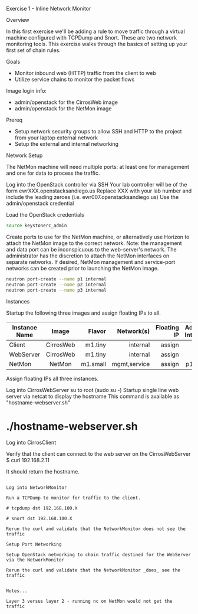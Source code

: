 
Exercise 1 - Inline Network Monitor

Overview

In this first exercise we'll be adding a rule to move traffic through a virtual machine configured with TCPDump and Snort. These are two network monitoring tools. This exercise walks through the basics of setting up your first set of chain rules.

Goals

  * Monitor inbound web (HTTP) traffic from the client to web
  * Utilize service chains to monitor the packet flows

Image login info:

  * admin/openstack for the CirrosWeb image
  * admin/openstack for the NetMon image

Prereq
  * Setup network security groups to allow SSH and HTTP to the project from your laptop external network
  * Setup the external and internal networking

Network Setup

The NetMon machine will need multiple ports: at least one for management and one for data to process the traffic.

Log into the OpenStack controller via SSH
Your lab controller will be of the form ewrXXX.openstacksandiego.us
Replace XXX with your lab number and include the leading zeroes (i.e. ewr007.openstacksandiego.us)
Use the admin/openstack credential

Load the OpenStack credentials
```bash
source keystonerc_admin
```

Create ports to use for the NetMon machine, or alternatively use Horizon to attach the NetMon image to the correct network.
Note: the management and data port can be inconspicuous to the web-server's network. The administrator has the discretion to attach the NetMon interfaces on separate networks. If desired, NetMon management and service-port networks can be created prior to launching the NetMon image.

```bash
neutron port-create --name p1 internal
neutron port-create --name p2 internal
neutron port-create --name p3 internal
```




Instances

Startup the following three images and assign floating IPs to all.

| Instance Name | Image         | Flavor  | Network(s)      | Floating IP |Additional Interfaces|
| ------------- |:-------------:| -------:|----------------:|------------:|--------------------:|
| Client        | CirrosWeb     | m1.tiny | internal        |  assign     | none                |
| WebServer     | CirrosWeb     | m1.tiny | internal        |  assign     | none                |
| NetMon        | NetMon        | m1.small| mgmt,service    |  assign     | p1, p2, p3          |


Assign floating IPs all three instances.

Log into CirrosWebServer
su to root (sudo su -)
Startup single line web server via netcat to display the hostname
This command is available as "hostname-webserver.sh"

# ./hostname-webserver.sh

Log into CirrosClient

Verify that the client can connect to the web server on the CirrosWebServer
$ curl 192.168.2.11

It should return the hostname.


```

Log into NetworkMonitor 

Run a TCPDump to monitor for traffic to the client.

# tcpdump dst 192.168.100.X

# snort dst 192.168.100.X

Rerun the curl and validate that the NetworkMonitor does not see the traffic

Setup Port Networking

Setup OpenStack networking to chain traffic destined for the WebServer via the NetworkMonitor

Rerun the curl and validate that the NetworkMonitor _does_ see the traffic


Notes...

Layer 3 versus layer 2 - running nc on NetMon would not get the traffic





